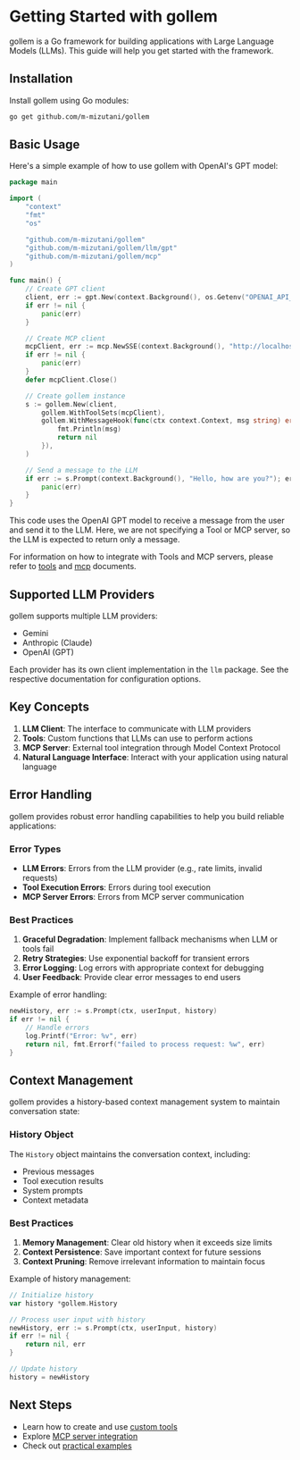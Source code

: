 # Getting Started with gollem

gollem is a Go framework for building applications with Large Language Models (LLMs). This guide will help you get started with the framework.

## Installation

Install gollem using Go modules:

```bash
go get github.com/m-mizutani/gollem
```

## Basic Usage

Here's a simple example of how to use gollem with OpenAI's GPT model:

```go
package main

import (
    "context"
    "fmt"
    "os"

    "github.com/m-mizutani/gollem"
    "github.com/m-mizutani/gollem/llm/gpt"
    "github.com/m-mizutani/gollem/mcp"
)

func main() {
    // Create GPT client
    client, err := gpt.New(context.Background(), os.Getenv("OPENAI_API_KEY"))
    if err != nil {
        panic(err)
    }

    // Create MCP client
    mcpClient, err := mcp.NewSSE(context.Background(), "http://localhost:8080")
    if err != nil {
        panic(err)
    }
    defer mcpClient.Close()

    // Create gollem instance
    s := gollem.New(client,
        gollem.WithToolSets(mcpClient),
        gollem.WithMessageHook(func(ctx context.Context, msg string) error {
            fmt.Println(msg)
            return nil
        }),
    )

    // Send a message to the LLM
    if err := s.Prompt(context.Background(), "Hello, how are you?"); err != nil {
        panic(err)
    }
}
```

This code uses the OpenAI GPT model to receive a message from the user and send it to the LLM. Here, we are not specifying a Tool or MCP server, so the LLM is expected to return only a message.

For information on how to integrate with Tools and MCP servers, please refer to [tools](tools.md) and [mcp](mcp.md) documents.

## Supported LLM Providers

gollem supports multiple LLM providers:

- Gemini
- Anthropic (Claude)
- OpenAI (GPT)

Each provider has its own client implementation in the `llm` package. See the respective documentation for configuration options.

## Key Concepts

1. **LLM Client**: The interface to communicate with LLM providers
2. **Tools**: Custom functions that LLMs can use to perform actions
3. **MCP Server**: External tool integration through Model Context Protocol
4. **Natural Language Interface**: Interact with your application using natural language

## Error Handling

gollem provides robust error handling capabilities to help you build reliable applications:

### Error Types
- **LLM Errors**: Errors from the LLM provider (e.g., rate limits, invalid requests)
- **Tool Execution Errors**: Errors during tool execution
- **MCP Server Errors**: Errors from MCP server communication

### Best Practices
1. **Graceful Degradation**: Implement fallback mechanisms when LLM or tools fail
2. **Retry Strategies**: Use exponential backoff for transient errors
3. **Error Logging**: Log errors with appropriate context for debugging
4. **User Feedback**: Provide clear error messages to end users

Example of error handling:
```go
newHistory, err := s.Prompt(ctx, userInput, history)
if err != nil {
    // Handle errors
    log.Printf("Error: %v", err)
    return nil, fmt.Errorf("failed to process request: %w", err)
}
```

## Context Management

gollem provides a history-based context management system to maintain conversation state:

### History Object
The `History` object maintains the conversation context, including:
- Previous messages
- Tool execution results
- System prompts
- Context metadata

### Best Practices
1. **Memory Management**: Clear old history when it exceeds size limits
2. **Context Persistence**: Save important context for future sessions
3. **Context Pruning**: Remove irrelevant information to maintain focus

Example of history management:
```go
// Initialize history
var history *gollem.History

// Process user input with history
newHistory, err := s.Prompt(ctx, userInput, history)
if err != nil {
    return nil, err
}

// Update history
history = newHistory
```

## Next Steps

- Learn how to create and use [custom tools](tools.md)
- Explore [MCP server integration](mcp.md)
- Check out [practical examples](examples.md)
